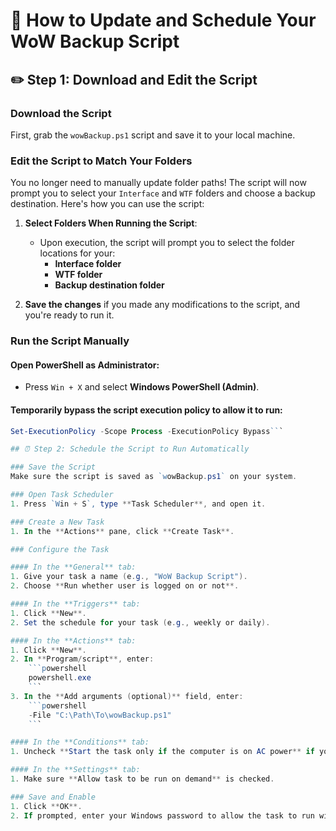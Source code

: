# 💾 How to Update and Schedule Your WoW Backup Script

## ✏️ Step 1: Download and Edit the Script

### Download the Script
First, grab the `wowBackup.ps1` script and save it to your local machine.

### Edit the Script to Match Your Folders
You no longer need to manually update folder paths! The script will now prompt you to select your `Interface` and `WTF` folders and choose a backup destination. Here's how you can use the script:

1. **Select Folders When Running the Script**:
   - Upon execution, the script will prompt you to select the folder locations for your:
     - **Interface folder**
     - **WTF folder**
     - **Backup destination folder**

2. **Save the changes** if you made any modifications to the script, and you're ready to run it.

### Run the Script Manually

#### Open PowerShell as Administrator:
- Press `Win + X` and select **Windows PowerShell (Admin)**.

#### Temporarily bypass the script execution policy to allow it to run:
```powershell
Set-ExecutionPolicy -Scope Process -ExecutionPolicy Bypass```

## ⏰ Step 2: Schedule the Script to Run Automatically

### Save the Script
Make sure the script is saved as `wowBackup.ps1` on your system.

### Open Task Scheduler
1. Press `Win + S`, type **Task Scheduler**, and open it.

### Create a New Task
1. In the **Actions** pane, click **Create Task**.

### Configure the Task

#### In the **General** tab:
1. Give your task a name (e.g., "WoW Backup Script").
2. Choose **Run whether user is logged on or not**.

#### In the **Triggers** tab:
1. Click **New**.
2. Set the schedule for your task (e.g., weekly or daily).

#### In the **Actions** tab:
1. Click **New**.
2. In **Program/script**, enter:
    ```powershell
    powershell.exe
    ```
3. In the **Add arguments (optional)** field, enter:
    ```powershell
    -File "C:\Path\To\wowBackup.ps1"
    ```

#### In the **Conditions** tab:
1. Uncheck **Start the task only if the computer is on AC power** if you want it to run on battery.

#### In the **Settings** tab:
1. Make sure **Allow task to be run on demand** is checked.

### Save and Enable
1. Click **OK**.
2. If prompted, enter your Windows password to allow the task to run with elevated privileges.
